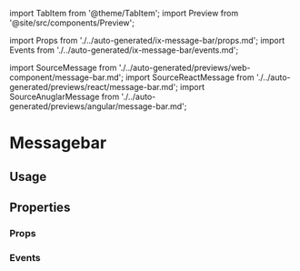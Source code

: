<!--
SPDX-FileCopyrightText: 2022 Siemens AG

SPDX-License-Identifier: MIT
-->

import TabItem from '@theme/TabItem';
import Preview from '@site/src/components/Preview';

import Props from './../auto-generated/ix-message-bar/props.md';
import Events from './../auto-generated/ix-message-bar/events.md';

import SourceMessage from './../auto-generated/previews/web-component/message-bar.md';
import SourceReactMessage from './../auto-generated/previews/react/message-bar.md';
import SourceAnuglarMessage from './../auto-generated/previews/angular/message-bar.md';

# Messagebar

## Usage

<Preview name="message-bar" height="14rem">
  <TabItem value="javascript">
    <SourceMessage />
  </TabItem>
  <TabItem value="react">
    <SourceReactMessage />
  </TabItem>

  <TabItem value="angular">
    <SourceAnuglarMessage />
  </TabItem>
</Preview>

## Properties

### Props

<Props />

### Events

<Events />
